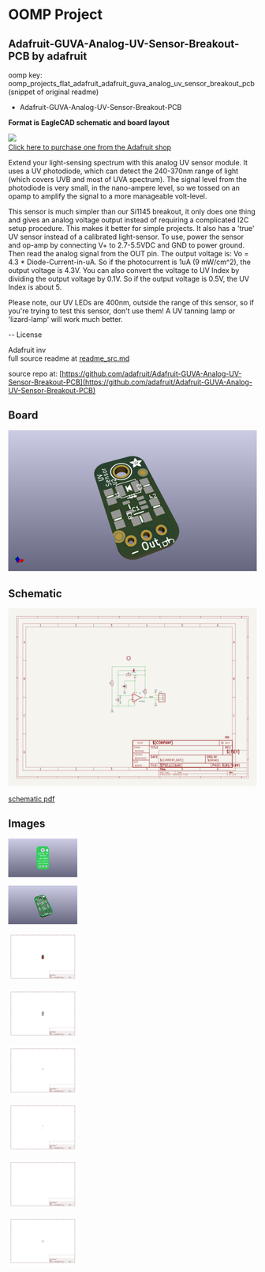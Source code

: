 # OOMP Project  
## Adafruit-GUVA-Analog-UV-Sensor-Breakout-PCB  by adafruit  
  
oomp key: oomp_projects_flat_adafruit_adafruit_guva_analog_uv_sensor_breakout_pcb  
(snippet of original readme)  
  
- Adafruit-GUVA-Analog-UV-Sensor-Breakout-PCB  
  
__Format is EagleCAD schematic and board layout__  
  
<a href="http://www.adafruit.com/products/1918"><img src="assets/image.jpg?raw=true" width="500px"><br/>Click here to purchase one from the Adafruit shop</a>  
  
Extend your light-sensing spectrum with this analog UV sensor module. It uses a UV photodiode, which can detect the 240-370nm range of light (which covers UVB and most of UVA spectrum). The signal level from the photodiode is very small, in the nano-ampere level, so we tossed on an opamp to amplify the signal to a more manageable volt-level.  
  
This sensor is much simpler than our Si1145 breakout, it only does one thing and gives an analog voltage output instead of requiring a complicated I2C setup procedure. This makes it better for simple projects. It also has a 'true' UV sensor instead of a calibrated light-sensor. To use, power the sensor and op-amp by connecting V+ to 2.7-5.5VDC and GND to power ground. Then read the analog signal from the OUT pin. The output voltage is: Vo = 4.3 * Diode-Current-in-uA. So if the photocurrent is 1uA (9 mW/cm^2), the output voltage is 4.3V. You can also convert the voltage to UV Index by dividing the output voltage by 0.1V. So if the output voltage is 0.5V, the UV Index is about 5.  
  
Please note, our UV LEDs are 400nm, outside the range of this sensor, so if you're trying to test this sensor, don't use them! A UV tanning lamp or 'lizard-lamp' will work much better.  
  
-- License  
  
Adafruit inv  
  full source readme at [readme_src.md](readme_src.md)  
  
source repo at: [https://github.com/adafruit/Adafruit-GUVA-Analog-UV-Sensor-Breakout-PCB](https://github.com/adafruit/Adafruit-GUVA-Analog-UV-Sensor-Breakout-PCB)  
## Board  
  
[![working_3d.png](working_3d_600.png)](working_3d.png)  
## Schematic  
  
[![working_schematic.png](working_schematic_600.png)](working_schematic.png)  
  
[schematic pdf](working_schematic.pdf)  
## Images  
  
[![working_3D_bottom.png](working_3D_bottom_140.png)](working_3D_bottom.png)  
  
[![working_3D_top.png](working_3D_top_140.png)](working_3D_top.png)  
  
[![working_assembly_page_01.png](working_assembly_page_01_140.png)](working_assembly_page_01.png)  
  
[![working_assembly_page_02.png](working_assembly_page_02_140.png)](working_assembly_page_02.png)  
  
[![working_assembly_page_03.png](working_assembly_page_03_140.png)](working_assembly_page_03.png)  
  
[![working_assembly_page_04.png](working_assembly_page_04_140.png)](working_assembly_page_04.png)  
  
[![working_assembly_page_05.png](working_assembly_page_05_140.png)](working_assembly_page_05.png)  
  
[![working_assembly_page_06.png](working_assembly_page_06_140.png)](working_assembly_page_06.png)  
